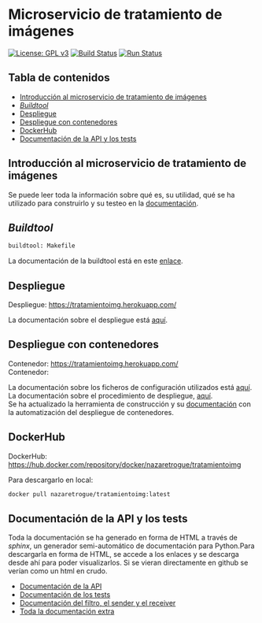 # Microservicio de tratamiento de imágenes
[![License: GPL v3](https://img.shields.io/badge/License-GPLv3-blue.svg)](https://www.gnu.org/licenses/gpl-3.0)
[![Build Status](https://travis-ci.org/nazaretrogue/Microservicio-multimedia.svg?branch=master)](https://travis-ci.org/nazaretrogue/Microservicio-multimedia)
[![Run Status](https://api.shippable.com/projects/5d9d9d8227d7a00007532757/badge?branch=master)]()

## Tabla de contenidos
<!--ts-->
   * [Introducción al microservicio de tratamiento de imágenes](#Introduccion-al-microservicio-de-tratamiento-de-imagenes)
   * [*Buildtool*](#Buildtool)
   * [Despliegue](#Despliegue)
   * [Despliegue con contenedores](#Despliegue-con-contenedores)
   * [DockerHub](#DockerHub)
   * [Documentación de la API y los tests](#Documentacion-de-la-API-y-los-tests)
<!--te-->

## Introducción al microservicio de tratamiento de imágenes

Se puede leer toda la información sobre qué es, su utilidad, qué se ha utilizado
para construirlo y su testeo en la [documentación](https://nazaretrogue.github.io/Microservicio-multimedia/Utilidad).

## *Buildtool*

```bash
buildtool: Makefile
```

La documentación de la buildtool está en este [enlace](https://nazaretrogue.github.io/Microservicio-multimedia/Tecnologias_usadas).

## Despliegue

Despliegue: https://tratamientoimg.herokuapp.com/

La documentación sobre el despliegue está [aquí](https://nazaretrogue.github.io/Microservicio-multimedia/PaaS).

## Despliegue con contenedores

Contenedor: https://tratamientoimg.herokuapp.com/  
Contenedor:

La documentación sobre los ficheros de configuración utilizados está [aquí](https://nazaretrogue.github.io/Microservicio-multimedia/docker).  
La documentación sobre el procedimiento de despliegue, [aquí](https://nazaretrogue.github.io/Microservicio-multimedia/heroku_docker).  
Se ha actualizado la herramienta de construcción y su [documentación](https://nazaretrogue.github.io/Microservicio-multimedia/Tecnologias_usadas)
con la automatización del despliegue de contenedores.

## DockerHub

DockerHub: https://hub.docker.com/repository/docker/nazaretrogue/tratamientoimg

Para descargarlo en local:

```bash
docker pull nazaretrogue/tratamientoimg:latest
```

## Documentación de la API y los tests

Toda la documentación se ha generado en forma de HTML a través de *sphinx*, un
generador semi-automático de documentación para Python.Para descargarla en forma
de HTML, se accede a los enlaces y se descarga desde ahí para poder visualizarlos.
Si se vieran directamente en github se verían como un html en crudo.

* [Documentación de la API](https://nazaretrogue.github.io/Microservicio-multimedia/build/html/app.html)
* [Documentación de los tests](https://nazaretrogue.github.io/Microservicio-multimedia/build/html/tests.html)
* [Documentación del filtro, el sender y el receiver](https://nazaretrogue.github.io/Microservicio-multimedia/build/html/src.html)
* [Toda la documentación extra](https://nazaretrogue.github.io/Microservicio-multimedia/)
